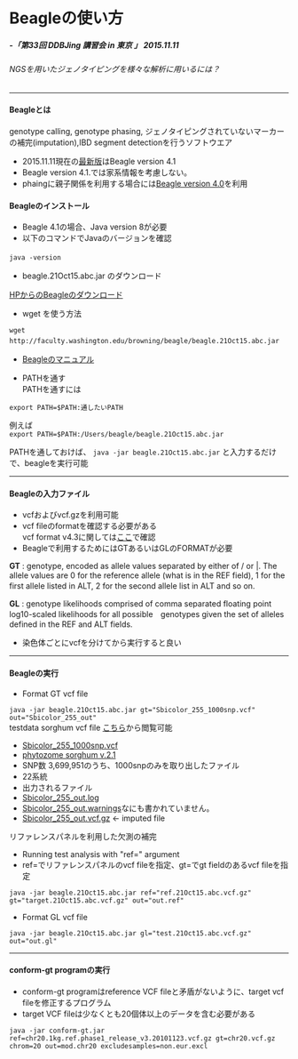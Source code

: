 # Beagleの使い方

##### -「第33回 DDBJing 講習会 in 東京 」 2015.11.11
###### NGSを用いたジェノタイピングを様々な解析に用いるには？
***
#### Beagleとは
genotype calling, genotype phasing, ジェノタイピングされていないマーカーの補完(imputation),IBD segment detectionを行うソフトウエア
- 2015.11.11現在の[最新版](http://faculty.washington.edu/browning/beagle/beagle.html)はBeagle version 4.1
- Beagle version 4.1.では家系情報を考慮しない。  
- phaingに親子関係を利用する場合には[Beagle version 4.0](https://faculty.washington.edu/browning/beagle/b4_0.html)を利用  

#### Beagleのインストール

- Beagle 4.1の場合、Java version 8が必要  
- 以下のコマンドでJavaのバージョンを確認　　

`java -version`　

- beagle.21Oct15.abc.jar のダウンロード  

[HPからのBeagleのダウンロード](https://faculty.washington.edu/browning/beagle/beagle.html#download)
- wget を使う方法  

`wget http://faculty.washington.edu/browning/beagle/beagle.21Oct15.abc.jar`　　

- [Beagleのマニュアル](https://faculty.washington.edu/browning/beagle/beagle_4.1_21Oct15.pdf)

- PATHを通す  
PATHを通すには  

`export PATH=$PATH:通したいPATH`  

例えば  
`export PATH=$PATH:/Users/beagle/beagle.21Oct15.abc.jar`

PATHを通しておけば、
`java -jar beagle.21Oct15.abc.jar`
と入力するだけで、beagleを実行可能

***

#### Beagleの入力ファイル
- vcfおよびvcf.gzを利用可能
- vcf fileのformatを確認する必要がある  
vcf format v4.3に関しては[ここ](https://samtools.github.io/hts-specs/VCFv4.3.pdf)で確認
- Beagleで利用するためにはGTあるいはGLのFORMATが必要

__GT__ : genotype, encoded as allele values separated by either of / or |. The allele values are 0 for the reference
allele (what is in the REF field), 1 for the first allele listed in ALT, 2 for the second allele list in ALT and
so on.  　

__GL__ : genotype likelihoods comprised of comma separated floating point log10-scaled likelihoods for all possible　genotypes given the set of alleles defined in the REF and ALT fields.

- 染色体ごとにvcfを分けてから実行すると良い  

***

#### Beagleの実行


-  Format GT vcf file

`java -jar beagle.21Oct15.abc.jar gt="Sbicolor_255_1000snp.vcf" out="Sbicolor_255_out"`  
 testdata sorghum vcf file [こちら](https://raw.githubusercontent.com/hkanegae/ddbjing-33/master/testdata/Sbicolor_255_1000snp.vcf)から閲覧可能
  - [Sbicolor_255_1000snp.vcf](https://github.com/hkanegae/ddbjing-33/blob/master/testdata/Sbicolor_255_1000snp.vcf)
  - [phytozome sorghum v.2.1](http://phytozome.jgi.doe.gov/pz/portal.html#!info?alias=Org_Sbicolor)
  - SNP数 3,699,951のうち、1000snpのみを取り出したファイル
  - 22系統
  - 出力されるファイル　
   - [Sbicolor_255_out.log](https://raw.githubusercontent.com/hkanegae/ddbjing-33/master/testdata/Sbicolor_255_out.log)
   - [Sbicolor_255_out.warnings](https://raw.githubusercontent.com/hkanegae/ddbjing-33/master/testdata/Sbicolor_255_out.warnings)なにも書かれていません。
   - [Sbicolor_255_out.vcf.gz](https://raw.githubusercontent.com/hkanegae/ddbjing-33/master/testdata/Sbicolor_255_out.vcf) <- imputed file

リファレンスパネルを利用した欠測の補完
-  Running test analysis with \"ref=\" argument  
-  ref=でリファレンスパネルのvcf fileを指定、gt=でgt fieldのあるvcf fileを指定

`java -jar beagle.21Oct15.abc.jar ref="ref.21Oct15.abc.vcf.gz" gt="target.21Oct15.abc.vcf.gz" out="out.ref"`  

- Format GL vcf file  

`java -jar beagle.21Oct15.abc.jar gl="test.21Oct15.abc.vcf.gz" out="out.gl"`


***

####  conform-gt programの実行
- conform-gt programはreference VCF fileと矛盾がないように、target vcf fileを修正するプログラム
- target VCF fileは少なくとも20個体以上のデータを含む必要がある  

`java -jar conform-gt.jar ref=chr20.1kg.ref.phase1_release_v3.20101123.vcf.gz gt=chr20.vcf.gz chrom=20 out=mod.chr20 excludesamples=non.eur.excl`
